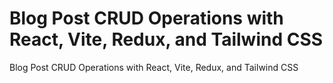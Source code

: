# Blog Post CRUD Operations with React, Vite, Redux, and Tailwind CSS
Blog Post CRUD Operations with React, Vite, Redux, and Tailwind CSS
